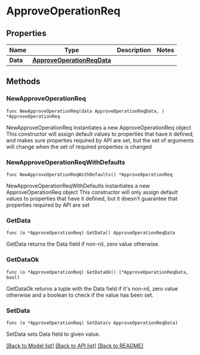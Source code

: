 # ApproveOperationReq

## Properties

Name | Type | Description | Notes
------------ | ------------- | ------------- | -------------
**Data** | [**ApproveOperationReqData**](ApproveOperationReqData.md) |  | 

## Methods

### NewApproveOperationReq

`func NewApproveOperationReq(data ApproveOperationReqData, ) *ApproveOperationReq`

NewApproveOperationReq instantiates a new ApproveOperationReq object
This constructor will assign default values to properties that have it defined,
and makes sure properties required by API are set, but the set of arguments
will change when the set of required properties is changed

### NewApproveOperationReqWithDefaults

`func NewApproveOperationReqWithDefaults() *ApproveOperationReq`

NewApproveOperationReqWithDefaults instantiates a new ApproveOperationReq object
This constructor will only assign default values to properties that have it defined,
but it doesn't guarantee that properties required by API are set

### GetData

`func (o *ApproveOperationReq) GetData() ApproveOperationReqData`

GetData returns the Data field if non-nil, zero value otherwise.

### GetDataOk

`func (o *ApproveOperationReq) GetDataOk() (*ApproveOperationReqData, bool)`

GetDataOk returns a tuple with the Data field if it's non-nil, zero value otherwise
and a boolean to check if the value has been set.

### SetData

`func (o *ApproveOperationReq) SetData(v ApproveOperationReqData)`

SetData sets Data field to given value.



[[Back to Model list]](../README.md#documentation-for-models) [[Back to API list]](../README.md#documentation-for-api-endpoints) [[Back to README]](../README.md)


